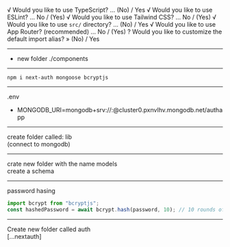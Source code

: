 √ Would you like to use TypeScript? ... (No) / Yes
√ Would you like to use ESLint? ... No / (Yes)
√ Would you like to use Tailwind CSS? ... No / (Yes)
√ Would you like to use `src/` directory? ... (No) / Yes
√ Would you like to use App Router? (recommended) ... No / (Yes)
? Would you like to customize the default import alias? » (No) / Yes

---

- new folder ./components

---

`npm i next-auth mongoose bcryptjs`

---

.env

- MONGODB_URI=mongodb+srv://<username>:<password>@cluster0.pxnvlhv.mongodb.net/authapp

---

create folder called: lib \
(connect to mongodb)

---

crate new folder with the name models \
create a schema

---

password hasing

```js
import bcrypt from "bcryptjs";
const hashedPassword = await bcrypt.hash(password, 10); // 10 rounds of hashing
```

---

Create new folder called auth \
[...nextauth]
